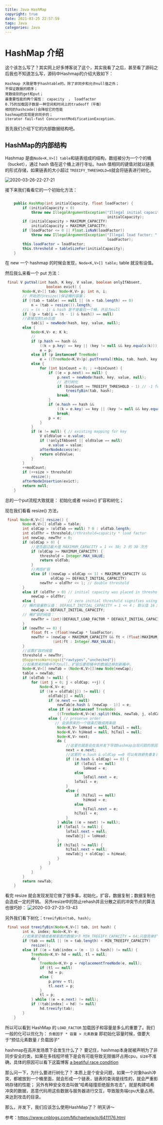 ```yaml
---
title: Java HashMap
copyright: true
date: 2021-03-25 22:57:59
tags: Java
categories: Java
---
```


# HashMap 介绍

这个该怎么写了？其实网上好多博客说了这个，其实我看了之后，甚至看了源码之后我也不知道怎么写，源码中Hashmap的介绍大致如下：

```
Hashmap 大致是等于hashtable的，除了非同步和允许null值之外；
不保证数据的顺序；
常数级别的get和put；
最重要性能的两个属性： capacity  ， loadfactor
0.75的加载因子数是一种空间和时间上的tradeoff（平衡）
相同的hashcode()会降低它的性能
hashmap的实现是非同步的；
iterator fail-fast ConcurrentModificationException.
```
首先我们介绍下它的内部数据结构吧。

## HashMap的内部结构
<!--more-->
Hashmap 是由`Node<K,V>[] table`和链表组成的结构，数组被分为一个个的桶（bucket），通过 hash 值在这个桶上进行寻址。hash 值相同的键值对就以链表的形式存储，如果链表的大小超过 `TREEIFY_THRESHOLD=8`就会将链表进行树化。

![2020-03-26-22-27-21](/images/qiniu/2020-03-26-22-27-21.png)

接下来我们看看它的一个初始化方法：

```java

    public HashMap(int initialCapacity, float loadFactor) {
        if (initialCapacity < 0)
            throw new IllegalArgumentException("Illegal initial capacity: " +
                                               initialCapacity);
        if (initialCapacity > MAXIMUM_CAPACITY)
            initialCapacity = MAXIMUM_CAPACITY;
        if (loadFactor <= 0 || Float.isNaN(loadFactor))
            throw new IllegalArgumentException("Illegal load factor: " +
                                               loadFactor);
        this.loadFactor = loadFactor;
        this.threshold = tableSizeFor(initialCapacity);
    }
```

在 new 一个 hashmap 的时候会发现，`Node<K,V>[] table;` table 就没有设值。

然后我么来看一个 put 方法：

```java
 final V putVal(int hash, K key, V value, boolean onlyIfAbsent,
                   boolean evict) {
        Node<K,V>[] tab; Node<K,V> p; int n, i;
        // 开始进行resize()保证桶的容量； 
        if ((tab = table) == null || (n = tab.length) == 0)
            n = (tab = resize()).length;
        //i = (n - 1) & hash 是不是最后一个桶，并且为null
        if ((p = tab[i = (n - 1) & hash]) == null)
        //直接加到tab后面
            tab[i] = newNode(hash, key, value, null);
        else {
            Node<K,V> e; K k;
            //
            if (p.hash == hash &&
                ((k = p.key) == key || (key != null && key.equals(k))))
                e = p;
            else if (p instanceof TreeNode)
                e = ((TreeNode<K,V>)p).putTreeVal(this, tab, hash, key, value);
            else {
                for (int binCount = 0; ; ++binCount) {
                    if ((e = p.next) == null) {
                        p.next = newNode(hash, key, value, null);
                        // 进行树化
                        if (binCount >= TREEIFY_THRESHOLD - 1) // -1 for 1st
                            treeifyBin(tab, hash);
                        break;
                    }
                    if (e.hash == hash &&
                        ((k = e.key) == key || (key != null && key.equals(k))))
                        break;
                    p = e;
                }
            }
            if (e != null) { // existing mapping for key
                V oldValue = e.value;
                if (!onlyIfAbsent || oldValue == null)
                    e.value = value;
                afterNodeAccess(e);
                return oldValue;
            }
        }
        ++modCount;
        if (++size > threshold)
            resize();
        afterNodeInsertion(evict);
        return null;
    }
```
总的一个put流程大致就是： 初始化或者 resize() 扩容和树化；

现在我们看看 resize() 方法，

```java
 final Node<K,V>[] resize() {
        Node<K,V>[] oldTab = table;
        int oldCap = (oldTab == null) ? 0 : oldTab.length;
        int oldThr = threshold;//threshold=capacity * load factor
        int newCap, newThr = 0;
        if (oldCap > 0) {
            //是否超过最大值 MAXIMUM_CAPACITY = 1 << 30; 2 的 30 次方
            if (oldCap >= MAXIMUM_CAPACITY) {
                threshold = Integer.MAX_VALUE;
                return oldTab;
            }
            //两倍扩容
            else if ((newCap = oldCap << 1) < MAXIMUM_CAPACITY &&
                     oldCap >= DEFAULT_INITIAL_CAPACITY)
                newThr = oldThr << 1; // double threshold
        }
        else if (oldThr > 0) // initial capacity was placed in threshold
            newCap = oldThr;
        else {               // zero initial threshold signifies using defaults
        // 桶的容量默认值： DEFAULT_INITIAL_CAPACITY = 1 << 4； 默认值 16；
            newCap = DEFAULT_INITIAL_CAPACITY;
        // 桶扩容的阀值：
            newThr = (int)(DEFAULT_LOAD_FACTOR * DEFAULT_INITIAL_CAPACITY);
        }
        if (newThr == 0) {
            float ft = (float)newCap * loadFactor;
            newThr = (newCap < MAXIMUM_CAPACITY && ft < (float)MAXIMUM_CAPACITY ?
                      (int)ft : Integer.MAX_VALUE);
        }
        //设置扩容的阀值
        threshold = newThr;
        @SuppressWarnings({"rawtypes","unchecked"})
        //如果原来的桶中不为null，扩容后要把桶中的数据迁移到新桶中。
        Node<K,V>[] newTab = (Node<K,V>[])new Node[newCap];
        table = newTab;
        if (oldTab != null) {
            for (int j = 0; j < oldCap; ++j) {
                Node<K,V> e;
                if ((e = oldTab[j]) != null) {
                    oldTab[j] = null;
                    if (e.next == null)
                        newTab[e.hash & (newCap - 1)] = e;
                    else if (e instanceof TreeNode)
                        ((TreeNode<K,V>)e).split(this, newTab, j, oldCap);
                    else { // preserve order
                       // 会讲原来的一个链条打散成两条链
                        Node<K,V> loHead = null, loTail = null;
                        Node<K,V> hiHead = null, hiTail = null;
                        Node<K,V> next;
                        do {
                            //这里也就是会在高并发下导致hashmap出现问题的原因
                            next = e.next;
                            //这里的 e.hash & oldCap ==0 可以有效避免重复计算hash值，而且把原来的桶中重复的值分散到新的桶中。
                            if ((e.hash & oldCap) == 0) {
                                if (loTail == null)
                                    loHead = e;
                                else
                                    loTail.next = e;
                                loTail = e;
                            }
                            else {
                                if (hiTail == null)
                                    hiHead = e;
                                else
                                    hiTail.next = e;
                                hiTail = e;
                            }
                        } while ((e = next) != null);
                        if (loTail != null) {
                            loTail.next = null;
                            newTab[j] = loHead;
                        }
                        if (hiTail != null) {
                            hiTail.next = null;
                            newTab[j + oldCap] = hiHead;
                        }
                    }
                }
            }
        }
        return newTab;
    }
```

看完 resize 就会发现发现它做了很多事，初始化，扩容，数据复制；数据复制也会造成一定的开销。
另外resize中的防止rehash并且分散之前的冲突节点的算法也很巧妙：
![2020-03-27-23-13-43](/images/qiniu/2020-03-27-23-13-43.png)

另外我们看下树化：`treeifyBin(tab, hash);`

```java
 final void treeifyBin(Node<K,V>[] tab, int hash) {
        int n, index; Node<K,V> e;
        //如果是空桶或者桶里面的数据少于 MIN_TREEIFY_CAPACITY = 64;只是简单扩容就行了。
        if (tab == null || (n = tab.length) < MIN_TREEIFY_CAPACITY)
            resize();
        else if ((e = tab[index = (n - 1) & hash]) != null) {
            TreeNode<K,V> hd = null, tl = null;
            do {
                TreeNode<K,V> p = replacementTreeNode(e, null);
                if (tl == null)
                    hd = p;
                else {
                    p.prev = tl;
                    tl.next = p;
                }
                tl = p;
            } while ((e = e.next) != null);
            if ((tab[index] = hd) != null)
                hd.treeify(tab);
        }
    }
```

所以可以看到 HashMap 的 `LOAD_FACTOR` 加载因子和容量是多么的重要了。我们一般的化可以优化为：
`负载因子 * 容量 > 元素数量` 即初始化容量时候，值要大于“预估元素数量 / 负载因子” 

hashmap在高并发场景下会发生什么了？
要记住，hashmap本身就被声明为了非同步安全的类，如果在多线程环境下是会有可能导致无限循环占用cpu，size不准确，具体的原因可以看下这篇博客 [a beatiful race condition](https://mailinator.blogspot.com/2009/06/beautiful-race-condition.html)

那么问一下，为什么要进行树化了？
本质上是个安全问题，如果一个对象hash冲突，都被放到一个桶里面，就会形成一个链表，链表的查询是线性的，就会严重影响存储的性能；
另外有种安全攻击叫做“哈希碰撞拒绝服务攻击”，就是构建哈希冲突的数据，恶意代码用这些数据与服务器进行交互，导致服务端cpu大量占用。来达到攻击的目录。

那么，并发下，我们应该怎么使用HashMap了？
明天讲～

<!--

但是假如你在面试，面试官会怎么问你了？

咳咳，模拟下：

Q：你好，请问你们平常用的jdk版本是多少？
A：线上主要用的是jdk8
Q：那你能介绍下常见的这个HashMap吗？
A：balabla 上面一大段
Q：1.8中对hashmap有什么优化了？
A：在数据存储中引入了树化，在数据超过8的时候就会变成红黑树。
Q：为什么要引入树来做存储了？有什么好处了？
Q: 能不能介绍下hashmap put的整个过程？
Q: 能不能介绍下hashmap的使用场景？
Q：高并发的场景下应该怎么办了？ 





## 这个技术出现的背景、初衷和要达到什么样的目标或是要解决什么样的问题？

## 这个技术的优势和劣势分别是什么，或者说，这个技术的 trade-off （要什么不要什么）是什么

## 这个技术适用的场景（技术场景或业务场景）

## 这个技术的组成部分和关键点（核心思想，核心组件）

## 这个技术的底层原理和关键实现

## 已有的实现和它之间的对比
https://bugs.java.com/bugdatabase/view_bug.do?bug_id=6423457

-->


参考：https://www.cnblogs.com/Michaelwjw/p/6411176.html
